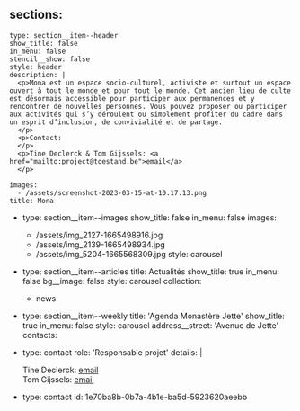 sections:
  -
    type: section__item--header
    show_title: false
    in_menu: false
    stencil__show: false
    style: header
    description: |
      <p>Mona est un espace socio-culturel, activiste et surtout un espace ouvert à tout le monde et pour tout le monde. Cet ancien lieu de culte est désormais accessible pour participer aux permanences et y rencontrer de nouvelles personnes. Vous pouvez proposer ou participer aux activités qui s’y déroulent ou simplement profiter du cadre dans un esprit d’inclusion, de convivialité et de partage.
      </p>
      <p>Contact:
      </p>
      <p>Tine Declerck & Tom Gijssels: <a href="mailto:project@toestand.be">email</a>
      </p>
      
    images:
      - /assets/screenshot-2023-03-15-at-10.17.13.png
    title: Mona
  -
    type: section__item--images
    show_title: false
    in_menu: false
    images:
      - /assets/img_2127-1665498916.jpg
      - /assets/img_2139-1665498934.jpg
      - /assets/img_5204-1665568309.jpg
    style: carousel
  -
    type: section__item--articles
    title: Actualités
    show_title: true
    in_menu: false
    bg__image: false
    style: carousel
    collection:
      - news
  -
    type: section__item--weekly
    title: 'Agenda Monastère Jette'
    show_title: true
    in_menu: false
    style: carousel
address__street: 'Avenue de Jette'
contacts:
  -
    type: contact
    role: 'Responsable projet'
    details: |
      <p>Tine Declerck: <a href="mailto:tine@toestand.be">email<br></a>Tom Gijssels: <a href="mailto:tom@toestand.be">email</a>
      </p>
      
  -
    type: contact
id: 1e70ba8b-0b7a-4b1e-ba5d-5923620aeebb
